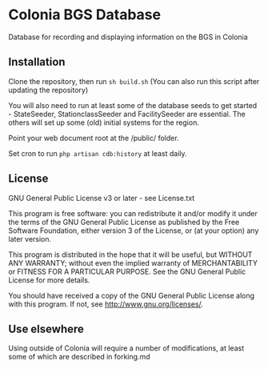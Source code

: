 # Colonia BGS Database

Database for recording and displaying information on the BGS in Colonia

## Installation

Clone the repository, then run `sh build.sh` (You can also run this
script after updating the repository)

You will also need to run at least some of the database seeds to get
started - StateSeeder, StationclassSeeder and FacilitySeeder are
essential. The others will set up some (old) initial systems for the
region.

Point your web document root at the /public/ folder.

Set cron to run `php artisan cdb:history` at least daily.

## License

GNU General Public License v3 or later - see License.txt

This program is free software: you can redistribute it and/or modify
it under the terms of the GNU General Public License as published by
the Free Software Foundation, either version 3 of the License, or
(at your option) any later version.

This program is distributed in the hope that it will be useful,
but WITHOUT ANY WARRANTY; without even the implied warranty of
MERCHANTABILITY or FITNESS FOR A PARTICULAR PURPOSE.  See the
GNU General Public License for more details.

You should have received a copy of the GNU General Public License
along with this program.  If not, see <http://www.gnu.org/licenses/>.

## Use elsewhere

Using outside of Colonia will require a number of modifications, at
least some of which are described in forking.md